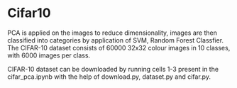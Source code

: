 # Cifar10

PCA is applied on the images to reduce dimensionality, images are then classified into categories by application of SVM, Random Forest Classfier.
The CIFAR-10 dataset consists of 60000 32x32 colour images in 10 classes, with 6000 images per class.

CIFAR-10 dataset can be downloaded by running cells 1-3 present in the cifar_pca.ipynb with the help of download.py, dataset.py and cifar.py.
